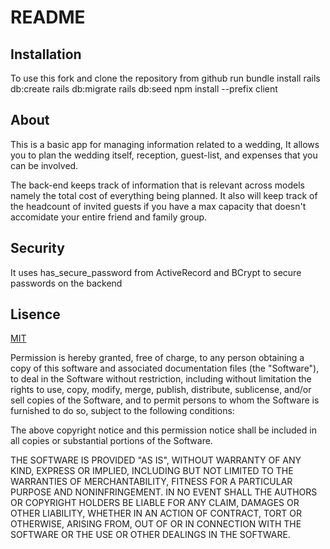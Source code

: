 # README

## Installation

To use this fork and clone the repository from github
run 
bundle install
rails db:create
rails db:migrate
rails db:seed
npm install --prefix client

## About

This is a basic app for managing information related to a wedding, It allows you to plan the wedding itself, reception, guest-list, and expenses that you can be involved.

The back-end keeps track of information that is relevant across models namely the total cost of everything being planned. It also will keep track of the headcount of invited guests if you have a max capacity that doesn't accomidate your entire friend and family group.

## Security

It uses has_secure_password from ActiveRecord and BCrypt to secure passwords on the backend

## Lisence

[MIT](https://choosealicense.com/licenses/mit/)

Permission is hereby granted, free of charge, to any person obtaining a copy
of this software and associated documentation files (the "Software"), to deal
in the Software without restriction, including without limitation the rights
to use, copy, modify, merge, publish, distribute, sublicense, and/or sell
copies of the Software, and to permit persons to whom the Software is
furnished to do so, subject to the following conditions:

The above copyright notice and this permission notice shall be included in all
copies or substantial portions of the Software.

THE SOFTWARE IS PROVIDED "AS IS", WITHOUT WARRANTY OF ANY KIND, EXPRESS OR
IMPLIED, INCLUDING BUT NOT LIMITED TO THE WARRANTIES OF MERCHANTABILITY,
FITNESS FOR A PARTICULAR PURPOSE AND NONINFRINGEMENT. IN NO EVENT SHALL THE
AUTHORS OR COPYRIGHT HOLDERS BE LIABLE FOR ANY CLAIM, DAMAGES OR OTHER
LIABILITY, WHETHER IN AN ACTION OF CONTRACT, TORT OR OTHERWISE, ARISING FROM,
OUT OF OR IN CONNECTION WITH THE SOFTWARE OR THE USE OR OTHER DEALINGS IN THE
SOFTWARE.



